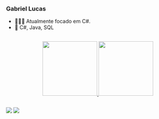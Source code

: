 ### Gabriel Lucas

- 👩🏻‍💻 Atualmente focado em C#.
- 📘 C#, Java, SQL

##

<div align="center">
  <a href="https://www.linkedin.com/in/g-luci">
  <img height="150em" src="https://github-readme-stats.vercel.app/api?username=g-luci&show_icons=true&theme=highcontrast&include_all_commits=true&count_private=true"/>
  <img height="150em" src="https://github-readme-stats.vercel.app/api/top-langs/?username=g-luci&layout=compact&langs_count=7&theme=highcontrast"/>
</div>

##
   
<div> 
  <a href = "mailto:gabriellucaslc10@gmail.com"><img src="https://img.shields.io/badge/-Gmail-%23333?style=for-the-badge&logo=gmail&logoColor=white" target="_blank"></a>
  <a href="https://www.linkedin.com/in/g-luci/" target="_blank"><img src="https://img.shields.io/badge/-LinkedIn-%230077B5?style=for-the-badge&logo=linkedin&logoColor=white" target="_blank"></a>
</div>

